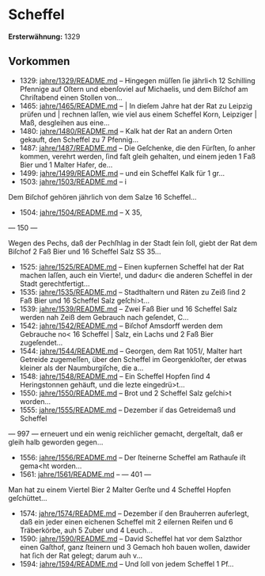 # Scheffel

**Ersterwähnung:** 1329

## Vorkommen
- 1329: [jahre/1329/README.md](../jahre/1329/README.md) – Hingegen müſſen ſie jährli<h 12 Schilling Pfennige auf
Oſtern und ebenſoviel auf Michaelis, und dem Biſchof am
Chriſtabend einen Stollen von...
- 1465: [jahre/1465/README.md](../jahre/1465/README.md) – |
In dieſem Jahre hat der Rat zu Leipzig prüfen und |
rechnen laſſen, wie viel aus einem Scheffel Korn, Leipziger |
Maß, desgleihen aus eine...
- 1480: [jahre/1480/README.md](../jahre/1480/README.md) – Kalk hat der Rat an andern Orten gekauft, den
Scheffel zu 7 Pfennig...
- 1487: [jahre/1487/README.md](../jahre/1487/README.md) – Die Geſchenke, die den Fürſten, ſo anher kommen,
verehrt werden, ſind faſt gleih gehalten, und einem jeden
1 Faß Bier und 1 Malter Hafer, de...
- 1499: [jahre/1499/README.md](../jahre/1499/README.md) – und
ein Scheffel Kalk für 1 gr...
- 1503: [jahre/1503/README.md](../jahre/1503/README.md) – i

Dem Biſchof gehören jährlich von dem Salze 16 Scheffel...
- 1504: [jahre/1504/README.md](../jahre/1504/README.md) – X 35,


— 150 —

Wegen des Pechs, daß der Pechſhlag in der Stadt
ſein ſoll, giebt der Rat dem Biſchof 2 Faß Bier und
16 Scheffel Salz SS 35...
- 1525: [jahre/1525/README.md](../jahre/1525/README.md) – Einen kupfernen Scheffel hat der Rat machen laſſen,
auch ein Vierte!, und dadur< die anderen Scheffel in der
Stadt gerechtfertigt...
- 1535: [jahre/1535/README.md](../jahre/1535/README.md) – Stadthaltern und Räten zu Zeiß ſind 2 Faß Bier
und 16 Scheffel Salz geſchi>t...
- 1539: [jahre/1539/README.md](../jahre/1539/README.md) – Zwei Faß Bier und 16 Scheffel Salz werden nah
Zeiß dem Gebrauch nach geſendet, C...
- 1542: [jahre/1542/README.md](../jahre/1542/README.md) – Biſchof Amsdorff werden dem Gebrauche no< 16 Scheffel |
Salz, ein Lachs und 2 Faß Bier zugeſendet...
- 1544: [jahre/1544/README.md](../jahre/1544/README.md) – Georgen,
dem Rat 1051/, Malter hart Getreide zugemeſſen, über
den Scheffel im Georgenkloſter, der etwas kleiner als der
Naumburgiſche, die a...
- 1548: [jahre/1548/README.md](../jahre/1548/README.md) – Ein Scheffel Hopfen ſind 4 Heringstonnen gehäuft,
und die lezte eingedrü>t...
- 1550: [jahre/1550/README.md](../jahre/1550/README.md) – Brot und 2 Scheffel Salz geſchi>t worden...
- 1555: [jahre/1555/README.md](../jahre/1555/README.md) – Dezember iſ das Getreidemaß und Scheffel


— 997 —
erneuert und ein wenig reichlicher gemacht, dergeſtalt, daß
er gleih halb geworden gegen...
- 1556: [jahre/1556/README.md](../jahre/1556/README.md) – Der ſteinerne Scheffel am Rathauſe iſt gema<ht worden...
- 1561: [jahre/1561/README.md](../jahre/1561/README.md) – — 401 —

Man hat zu einem Viertel Bier 2 Malter Gerſte und
4 Scheffel Hopfen geſchüttet...
- 1574: [jahre/1574/README.md](../jahre/1574/README.md) – Dezember iſ den Brauherren auferlegt, daß
ein jeder einen eichenen Scheffel mit 2 eiſernen Reifen
und 6 Träberkörbe, auh 5 Zuber und 4 Leuch...
- 1590: [jahre/1590/README.md](../jahre/1590/README.md) – David Scheffel hat vor dem Salzthor einen Gaſthof,
ganz ſteinern und 3 Gemach hoh bauen wollen, dawider
hat ſich der Rat gelegt; darum auh v...
- 1594: [jahre/1594/README.md](../jahre/1594/README.md) – Und ſoll von jedem Scheffel
1 Pf...
